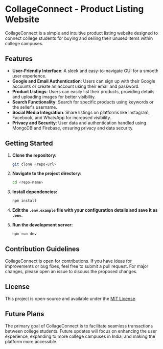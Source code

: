 # CollageConnect - Product Listing Website

CollageConnect is a simple and intuitive product listing website designed to connect college students for buying and selling their unused items within college campuses.

## Features

- **User-Friendly Interface**: A sleek and easy-to-navigate GUI for a smooth user experience.
- **Google and Email Authentication**: Users can sign up with their Google accounts or create an account using their email and password.
- **Product Listings**: Users can easily list their products, providing details and uploading images for better visibility.
- **Search Functionality**: Search for specific products using keywords or the seller's username.
- **Social Media Integration**: Share listings on platforms like Instagram, Facebook, and WhatsApp for increased visibility.
- **Privacy and Security**: User data and authentication handled using MongoDB and Firebase, ensuring privacy and data security.

## Getting Started

1. **Clone the repository:**
    ```bash
    git clone <repo-url>
    ```

2. **Navigate to the project directory:**
    ```bash
    cd <repo-name>
    ```

3. **Install dependencies:**
    ```bash
    npm install
    ```

4. **Edit the `.env.example` file with your configuration details and save it as `.env`.**

5. **Run the development server:**
    ```bash
    npm run dev
    ```

## Contribution Guidelines

CollageConnect is open for contributions. If you have ideas for improvements or bug fixes, feel free to submit a pull request. For major changes, please open an issue to discuss the proposed changes.

## License

This project is open-source and available under the [MIT License](LICENSE).

## Future Plans

The primary goal of CollageConnect is to facilitate seamless transactions between college students. Future updates will focus on enhancing the user experience, expanding to more college campuses in India, and making the platform more accessible.

